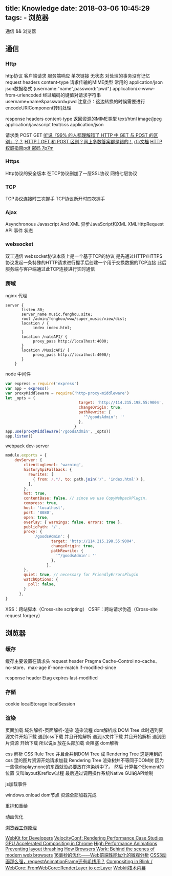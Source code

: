 title: Knowledge
date: 2018-03-06 10:45:29
tags:
    - 浏览器
---
通信 && 浏览器
<!--more-->
## 通信
### Http
http协议
客户端请求 服务端响应 单次链接
无状态 对处理的事务没有记忆
request headers
content-type 请求传输的MIME类型
常用的
application/json json数据格式 {username:"name",password:"pwd"}
application/x-www-from-urlencoded 经过编码的键值对请求字符串 username=name&password=pwd
注意点：这边转换的时候需要进行encodeURIComponent转码处理

response headers
content-type 返回资源的MIME类型
text/html
image/jpeg
application/javascript
text/css
application/json

请求类
POST
GET
[听说『99% 的人都理解错了 HTTP 中 GET 与 POST 的区别』？？](https://zhuanlan.zhihu.com/p/25028045)
[HTTP｜GET 和 POST 区别？网上多数答案都是错的！](https://juejin.im/entry/597ca6caf265da3e301e64db)
[rfc文档](http://man.chinaunix.net/develop/rfc/default.htm)
[HTTP权威指南pdf 密码 7p7m](https://pan.baidu.com/s/1Or3_1gxChZi6SDffHpGqZQ)
### Https
Http协议的安全版本
在TCP协议删加了一层SSL协议
网络七层协议
### TCP
TCP协议连接时三次握手
TCP协议断开时四次握手


### Ajax
Asynchronous Javascript And XML 异步JavaScript和XML
XMLHttpRequest
API
事件
状态

### websocket
双工通信
websocket协议本质上是一个基于TCP的协议
是先通过HTTP/HTTPS协议发起一条特殊的HTTP请求进行握手后创建一个用于交换数据的TCP连接
此后服务端与客户端通过此TCP连接进行实时通信

### 跨域
nginx 代理
```
server {
       listen 80;
       server_name music.fenghou.site;
       root /admin/fenghou/www/super_music/view/dist;
       location / {
            index index.html;
       }
       location /nateAPI/ {
            proxy_pass http://localhost:4000;
       }
       location /MusicAPI/ {
            proxy_pass http://localhost:4000/;
       }
    }
```
node 中间件
```javascript
var express = require('express')
var app = express()
var proxyMiddleware = require('http-proxy-middleware')
let _opts = {
                                target: 'http://114.215.198.55:9004',
                                changeOrigin: true,
                                pathRewrite: {
                                  '^/goodsAdmin': ''
                                },
                              }
app.use(proxyMiddleware('/goodsAdmin', _opts))
app.listen()
```
webpack dev-server
```javascript
module.exports = {
    devServer: {
        clientLogLevel: 'warning',
        historyApiFallback: {
          rewrites: [
            { from: /.*/, to: path.join('/', 'index.html') },
          ],
        },
        hot: true,
        contentBase: false, // since we use CopyWebpackPlugin.
        compress: true,
        host: 'localhost',
        port: '8080',
        open: true,
        overlay: { warnings: false, errors: true },
        publicPath: '/',
        proxy: {
            '/goodsAdmin': {
                    target: 'http://114.215.198.55:9004',
                    changeOrigin: true,
                    pathRewrite: {
                      '^/goodsAdmin': ''
                    },
                  },
        },
        quiet: true, // necessary for FriendlyErrorsPlugin
        watchOptions: {
          poll: false,
        }
      },
}
```

XSS：跨站脚本（Cross-site scripting）
CSRF：跨站请求伪造（Cross-site request forgery）

## 浏览器
### 缓存
缓存主要设置在请求头
request header
Pragma
Cache-Control no-cache、no-store、max-age
if-none-match
if-modified-since

response header
Etag
expires
last-modified

### 存储
cookie
localStorage
localSession

### 渲染
页面加载
域名解析-页面解析-渲染
渲染流程
dom解析成 DOM Tree 此时遇到资源文件开始下载 
遇到css下载 并且开始解析
遇到js文件下载 并且开始解析
遇到图片资源 开始下载
所以说js 放在头部加载 会阻塞 dom解析

css 解析 CSS Rule Tree 并且合并到DOM Tree 成 Rendering Tree  这是用到的css 里的图片资源开始请求加载
Rendering Tree 渲染树并不等同于DOM树 因为一些像display:none的东西就没必要放在渲染树中了。
然后 计算每个Element的位置 又叫layout和reflow过程
最后通过调用操作系统Native GUI的API绘制

js加载事件

windows.onload dom节点 资源全部加载完成

重排和重绘

动画优化

[浏览器工作原理](https://pic1.zhimg.com/80/bef065b504473d590387ae37089a72c3_hd.jpg)

[WebKit for Developers](https://www.paulirish.com/2013/webkit-for-developers/)
[VelocityConf: Rendering Performance Case Studies](https://link.zhihu.com/?target=https%3A//speakerdeck.com/addyosmani/velocityconf-rendering-performance-case-studies)
[GPU Accelerated Compositing in Chrome](https://link.zhihu.com/?target=http%3A//www.chromium.org/developers/design-documents/gpu-accelerated-compositing-in-chrome)
[High Performance Animations](https://link.zhihu.com/?target=http%3A//www.html5rocks.com/en/tutorials/speed/high-performance-animations/)
[Preventing layout thrashing](https://link.zhihu.com/?target=http%3A//wilsonpage.co.uk/preventing-layout-thrashing/)
[How Browsers Work: Behind the scenes of modern web browsers](https://link.zhihu.com/?target=http%3A//www.html5rocks.com/en/tutorials/internals/howbrowserswork/)
[16毫秒的优化——Web前端性能优化的微观分析](https://link.zhihu.com/?target=http%3A//velocity.oreilly.com.cn/2013/ppts/16_ms_optimization--web_front-end_performance_optimization.pdf)
[CSS3动画那么强，requestAnimationFrame还有毛线用？](https://link.zhihu.com/?target=http%3A//www.zhangxinxu.com/wordpress/2013/09/css3-animation-requestanimationframe-tween-%25E5%258A%25A8%25E7%2594%25BB%25E7%25AE%2597%25E6%25B3%2595/)
[Compositing in Blink / WebCore: FromWebCore::RenderLayer to cc:Layer](https://link.zhihu.com/?target=http%3A//flaminghorns.com/chromium_graphics/Compositing%2520in%2520Blink%2520-%2520WebCore-%2520From%2520WebCore--RenderLayer%2520to%2520cc-Layer.pdf)
[Webkit技术内幕](https://link.zhihu.com/?target=http%3A//blog.csdn.net/milado_nju)
